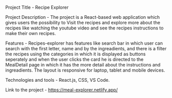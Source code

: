 Project Title - Recipe Explorer

Project Description - The project is a React-based web application which gives users the possibility to Visit the recipes and explore more about the recipes like watching the youtube video and see the recipes instructions to make their own recipes.

Features - Recipes-explorer has features like search bar in which user can search with the first letter, name and by the ingreadients, and there is a filter the recipes using the categories in which it is displayed as buttons seperately and when the user clicks the card he is directed to the MealDetail page in which it has the more detail about the instructions and ingreadients. The layout is responsive for laptop, tablet and mobile devices.

Technologies and tools - React.js, CSS, VS Code.

Link to the project - https://meal-explorer.netlify.app/
